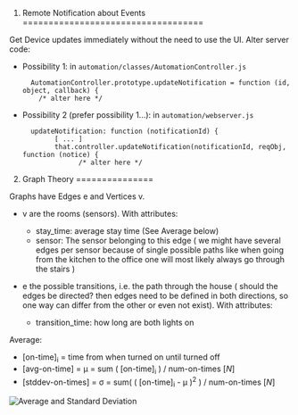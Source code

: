 1. Remote Notification about Events
===================================

Get Device updates immediately without the need to use the UI. Alter server code:

- Possibility 1: in `automation/classes/AutomationController.js`

        AutomationController.prototype.updateNotification = function (id, object, callback) {
          /* alter here */
    
- Possibility 2 (prefer possibility 1...): in `automation/webserver.js`

        updateNotification: function (notificationId) {
              [ ... ]
              that.controller.updateNotification(notificationId, reqObj, function (notice) {
                    /* alter here */
      
2. Graph Theory
===============

Graphs have Edges e and Vertices v.
- v are the rooms (sensors). With attributes:
  - stay_time: average stay time (See Average below)
  - sensor: The sensor belonging to this edge ( we might have several edges per sensor because of single possible paths like when going from the kitchen to the office one will most likely always go through the stairs )
        
- e the possible transitions, i.e. the path through the house ( should the edges be directed? then edges need to be defined in both directions, so one way can differ from the other or even not exist). With attributes:
  - transition_time: how long are both lights on

Average:
 - [on-time]<sub>i</sub> = time from when turned on until turned off
 - [avg-on-time] = &mu; = sum ( [on-time]<sub>i</sub> ) / num-on-times [_&Nu;_]
 - [stddev-on-times] = &sigma; = sum( ( [on-time]<sub>i</sub> - &mu; )<sup>2</sup> ) / num-on-times [_&Nu;_]

![Average and Standard Deviation](http://upload.wikimedia.org/math/e/3/6/e36a4d7f54d0a78db9a26b0156f41555.png)
